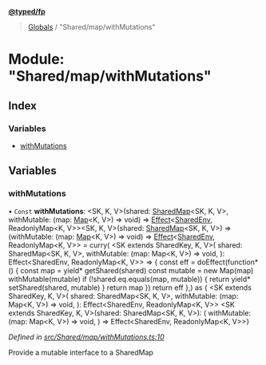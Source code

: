 **[@typed/fp](../README.md)**

> [Globals](../globals.md) / "Shared/map/withMutations"

# Module: "Shared/map/withMutations"

## Index

### Variables

* [withMutations](_shared_map_withmutations_.md#withmutations)

## Variables

### withMutations

• `Const` **withMutations**: \<SK, K, V>(shared: [SharedMap](../interfaces/_shared_map_sharedmap_.sharedmap.md)\<SK, K, V>, withMutable: (map: [Map](../interfaces/_shared_core_model_sharedkeystore_.sharedkeystore.md#map)\<K, V>) => void) => [Effect](_effect_effect_.effect.md)\<[SharedEnv](../interfaces/_shared_core_services_sharedenv_.sharedenv.md), ReadonlyMap\<K, V>>\<SK, K, V>(shared: [SharedMap](../interfaces/_shared_map_sharedmap_.sharedmap.md)\<SK, K, V>) => (withMutable: (map: [Map](../interfaces/_shared_core_model_sharedkeystore_.sharedkeystore.md#map)\<K, V>) => void) => [Effect](_effect_effect_.effect.md)\<[SharedEnv](../interfaces/_shared_core_services_sharedenv_.sharedenv.md), ReadonlyMap\<K, V>> = curry( \<SK extends SharedKey, K, V>( shared: SharedMap\<SK, K, V>, withMutable: (map: Map\<K, V>) => void, ): Effect\<SharedEnv, ReadonlyMap\<K, V>> => { const eff = doEffect(function* () { const map = yield* getShared(shared) const mutable = new Map(map) withMutable(mutable) if (!shared.eq.equals(map, mutable)) { return yield* setShared(shared, mutable) } return map }) return eff },) as { \<SK extends SharedKey, K, V>( shared: SharedMap\<SK, K, V>, withMutable: (map: Map\<K, V>) => void, ): Effect\<SharedEnv, ReadonlyMap\<K, V>> \<SK extends SharedKey, K, V>(shared: SharedMap\<SK, K, V>): ( withMutable: (map: Map\<K, V>) => void, ) => Effect\<SharedEnv, ReadonlyMap\<K, V>>}

*Defined in [src/Shared/map/withMutations.ts:10](https://github.com/TylorS/typed-fp/blob/8639976/src/Shared/map/withMutations.ts#L10)*

Provide a mutable interface to a SharedMap
